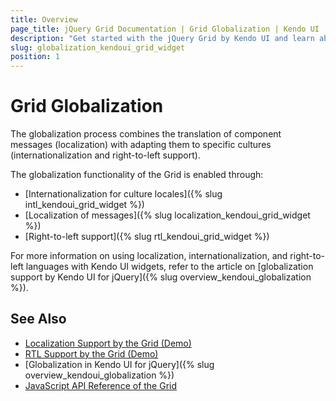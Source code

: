 ```yaml
---
title: Overview
page_title: jQuery Grid Documentation | Grid Globalization | Kendo UI
description: "Get started with the jQuery Grid by Kendo UI and learn about the globalization options it supports."
slug: globalization_kendoui_grid_widget
position: 1
---
```


# Grid Globalization

The globalization process combines the translation of component messages (localization) with adapting them to specific cultures (internationalization and right-to-left support).

The globalization functionality of the Grid is enabled through:
* [Internationalization for culture locales]({% slug intl_kendoui_grid_widget %})
* [Localization of messages]({% slug localization_kendoui_grid_widget %})
* [Right-to-left support]({% slug rtl_kendoui_grid_widget %})

For more information on using localization, internationalization, and right-to-left languages with Kendo UI widgets, refer to the article on [globalization support by Kendo UI for jQuery]({% slug overview_kendoui_globalization %}).

## See Also

* [Localization Support by the Grid (Demo)](https://demos.telerik.com/kendo-ui/grid/localization)
* [RTL Support by the Grid (Demo)](https://demos.telerik.com/kendo-ui/grid/right-to-left-support)
* [Globalization in Kendo UI for jQuery]({% slug overview_kendoui_globalization %})
* [JavaScript API Reference of the Grid](/api/javascript/ui/grid)
